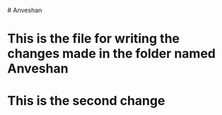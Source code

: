 #   A n v e s h a n 
# This is the file for writing the changes made in the folder named Anveshan
 
# This is the second change

